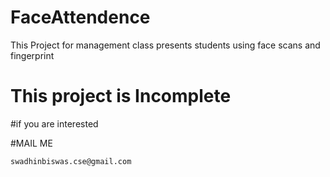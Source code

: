 # FaceAttendence
This Project for management class presents students using face scans and fingerprint


# This project is Incomplete
#if you are interested 

#MAIL ME
```
swadhinbiswas.cse@gmail.com
```
